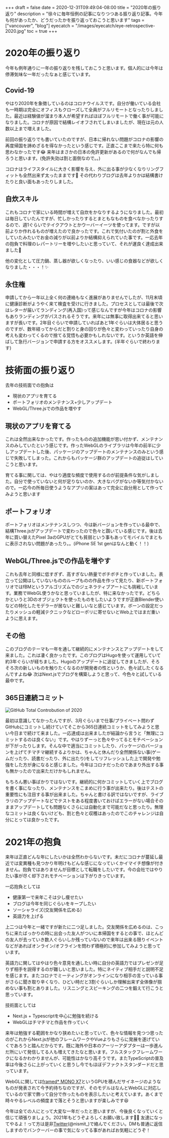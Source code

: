 +++
draft = false
date = 2020-12-31T09:49:04-08:00
title = "2020年の振り返り"
description = "徐々に毎年恒例の記事になりつつある振り返り記事。今年も何があったか、どうだったかを振り返っておこうと思います"
tags = ["vancouver", "blog"]
eyecatch = "/images/eyecatch/eye-retrospective-2020.jpg"
toc = true
+++

# 2020年の振り返り

今年も例年通りに一年の振り返りを残しておこうと思います。個人的には今年は停滞気味な一年だったなぁと感じています。

## Covid-19

やはり2020年を象徴しているのはコロナウイルスです。自分が働いている会社も一時期は完全にオフィスもクローズして全員がフルリモートとなったりしました。最近は経験値が溜まり本人が希望すればほぼフルリモートで働く事が可能になりました。コロナが原因で結構レイオフされてしまいましたが、現在は元の人数以上まで増えました。

前回の振り返りでも書いていたのですが、日本に帰れない問題がコロナの影響の再度帰国を諦めざるを得なかったという感じです。正直ここまで来たら特に何も思わなかったです😂 来年はまさかの日本の免許更新があるので何がなんでも帰ろうと思います。(免許失効は割と面倒なので。。)

コロナはライフスタイルに大きく影響を与え、外に出る事が少なくなりリングフィットも全然出来ず太ったままです👹  その代わりブログは去年よりかは結構書けたりと良い面もあったりしました。

## 自炊スキル

これもコロナで家にいる時間が増えて自炊をかなりするようになりました。最初は毎日していたんですが、忙しかったりするとまともなものを食べなかったりするので、週1ぐらいでテイクアウトとかウーバーイーツを使ってます。ですが以前よりか作れるものが増えたので良かったです。これで気付いたのが割と外食をしていたみたいでお金の減りが以前よりか結構抑えられていた事です。一応去年の抱負で料理のレパートリーを増やしたいと思っていて、それが運良く達成出来ました🙌

他の変化として圧力鍋、蒸し器が欲しくなったり、いい感じの食器などが欲しくなりました・・・！✨

## 永住権

申請してから一年以上全く何の連絡もなく進展がありませんでしたが、11月末頃に健康診断がようやく来て検査を受けに行きました。プロセスとしては最後で次はレターが届いてランディング(再入国)って感じなんですが今年はコロナの影響もありランディングがパスされるそうです。来年には無事に取得出来てると思いますが長いです。2年目ぐらいで申請していればあと1年ぐらいは大体居ると思うのですが、数年経ってからだと割りと身の回りが色々と変わっていったり自身の考えも変わってくるので捨てる覚悟も必要かもしれないです。というか英語を伸ばして急行バージョンで申請する方をオススメします。(半年ぐらいで終わります)

# 技術面の振り返り

去年の技術面での抱負は

- 現状のアプリを育てる
- ポートフォリオのメンテナンス+少しアップデート
- WebGL/Three.jsでの作品を増やす

## 現状のアプリを育てる

これは全然出来なかったです。作ったものの追加機能が思い付かず、メンテナンスのみしていたという感じです。作ったWebGLのライブラリは今年の前半に少しアップデートした後、パッケージのアップデートのメンテナンスのみという感じで失敗してしまった。これからもパッケージ群のアップデートの追従はしていこうと思います。

育てる事に関しては、やはり適度な頻度で使用するのが前提条件な気がしました。自分で使っていないと何が足りないのか、大きなバグがないか等気付かないので。一応今の所毎日使うようなアプリの案はあって完全に自分用として作ってみようと思います

## ポートフォリオ

ポートフォリオはメンテナンスしつつ、今は新バージョンを作っている最中で、結構Three.jsがアップデートで変わったので色々と躓いている感じです。後は去年に買い替えたPixel 3aのGPUがとても貧弱という事もあってモバイルでまともに表示されない問題があったり。。(iPhone SE 1st genはなんと動く！！)

## WebGL/Three.jsでの作品を増やす

これも去年と同様に低すぎず、高すぎない熱量でボチボチと作っていました。表立って公開はしていないもののループものの作品を作って見たり、新ポートフォリオではfBMというアルゴリズムでのジェネラティブアートにも挑戦しています。業務でWebGL使うかなと思っていましたが、特に来なかったです。どちらかというと3Dのオブジェクトを使ったものをしたいようですが正直Blender使いなどの特化したモデラーが居ないと難しいなと感じています。ボーンの設定だったりメッシュの軽減テクニックなどローポリに寄せないとWeb上ではまだ重いように思えます。

## その他

このブログのテーマも一年を通して継続的にメンテナンスとアップデートをして来ました。これは凄く良かったです。このブログはHugoを使って運用していて約3年ぐらいが経ちました。Hugoのアップデートに追従してきましたが、そろそろ次の新しいものを触りたくなるのが開発者の性というか、色々試したくなるんですよね😂  次はNext.jsでブログを構築しようと思って、今色々と試している最中です。

## 365日連続コミット

![GitHub Total Controbution of 2020](/images/2020/github-contribution.png)

最初は意識してなかったんですが、3月ぐらいまで仕事/プライベート問わずGitHubにコミットし続けていてそこから365日連続コミットをしてみようと思い今日まで続けて来ました。一応達成は出来ましたが結論から言うと「無理にコミットするのは良くない」です。やはりずーっと色々やってるとモチベーションが下がったりします。そんな中で適当にコミットしたり、パッケージのバージョンを上げてチマチマ継続するよりかは、ちゃんと休んだり全然関係ない事(ゲームだったり、読書だったり、外に出たり)をしてリフレッシュした上で開発や勉強をした方が身になると感じました。今年はコロナだったのであまり外出する事も無かったので出来ただけかもしれません。

もちろん悪い事ばかりではないです。継続的に何かコミットしていく上でブログを書く事になったり、メンテナンスをこまめに行う事が出来たり。後はテストの重要性にも注目する事が出来ました。ちゃんと書ける訳ではないですが、ライブラリのアップデートなどでテストをある程度書いておけばエラーがない場合そのままアップデートしても問題なくさらには自動化まで可能だなと思ったり。無理なコミットは良くないけども、割と色々と収穫はあったのでこのチャレンジは自分にとっては良かったです。

# 2021年の抱負

来年は正直どんな年にしたいかは全然わからないです。未だにコロナが蔓延し最近では変異種も見つかり年明けもどんな感じになっていくかイマイチ想像が付きません。抱負ではありませんが目標として転職をしたいです。今の会社ではやりたい事が尽く却下されモチベーションは下がりきっています。

一応抱負としては

- 健康第一で来年こそは少し痩せたい
- ブログは今年を同じぐらいをキープしたい
- ソーシャライズ(交友関係を広める)
- 英語力を上げる

上二つは今年と一緒ですが新たに二つ足しました。交友関係を広めるのは、こっちに来たばっかりの時に出会った友人がついに本帰国をするとの事で、ほとんどの友人が去っていき数人ぐらいしか残っていないので来年は出来る限りイベントなどがあればオンライン/オフラインを問わず積極的に参加してみようと思っています。

英語力に関してはやはり色々意見を通したい時に自分の英語力ではプレゼンが足りず相手を説得するのが難しいと思いました。特にネイティブ相手だと説明不足を感じます。またコロナでミーティングがオンラインになり相手の言っている事がさらに聞き取り辛くなり、ひどい時だと3割ぐらいしか理解出来ず全体像が掴めない事も割とありました。リスニングとスピーキングの二つを鍛えて行こうと思っています。

技術面としては

- Next.js + Typescriptを中心に勉強を続ける
- WebGLはチマチマと作品を作っていく

来年は勉強する範囲をかなり狭めたいと思っていて、色々な情報を見つつ思ったのがこれからNext.jsが他のフレームワークやVueよりもさらに発展を遂げていくであろうと踏んだからです。既に海外や日本のアーリーアダプターは一歩進んだ所にいて発信してる人も増えてきたなと思います。フルスタックフレームワークになるかわかりませんが、可能性はかなり高そうです。またTypeScriptの普及率は今後さらに上がっていくと思うし今でもほぼデファクトスタンダードだと思っています。

WebGLに関しては[framed* MONO X7](https://mono.frm.fm/)というGPUを積んだサイネージのようなものが発表されて今予約待ちなのですが、そのモデルはなんとWebGLに対応しているので家で飾って自分で作ったものを表示したいと考えています。あくまで時々やるレベルの頻度まで落とそうと思いますが楽しみです😆

今年は全ての人にとって大変な一年だったと思いますが、今後良くなっていくと信じて頑張りましょう。2021年もどうぞよろしくお願い致します🙇‍♂️ 友達になってやるよ！って方は是非[Twitter](https://twitter.com/nismit_)(@nismit_)で絡んでください。DMも普通に返信しますのでバンクーバーの事で気になってる事があればお気軽にどうぞ！
